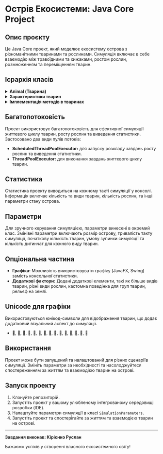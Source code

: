 # Острів Екосистеми: Java Core Project

## Опис проєкту

Це Java Core проєкт, який моделює екосистему острова з різноманітними тваринами та рослинами. Симуляція включає в себе взаємодію між травоїдними та хижаками, ростом рослин, розмноженням та переміщенням тварин.

## Ієрархія класів

<details>
  <summary><b>Animal (Тварина)</b></summary>

  - Хижаки: Вовк, Удав, Лисиця, Ведмідь, Орел
  - Травоїдні: Кінь, Олень, Кролик, Миша, Коза, Вівця, Кабан, Буйвол, Качка, Гусінь
  - Рослини
</details>

<details>
  <summary><b>Характеристики тварин</b></summary>

  - Вага
  - Максимальна кількість на клітинці
  - Швидкість переміщення
  - Кількість їжі для насичення
</details>

<details>
  <summary><b>Імплементація методів в тваринах</b></summary>

  - Поїсти
  - Розмножитися
  - Обрати напрямок пересування
</details>

## Багатопотоковість

Проект використовує багатопотоковість для ефективної симуляції життєвого циклу тварин, росту рослин та виведення статистики. Застосовано два види пулів потоків:

- **ScheduledThreadPoolExecutor:** для запуску розкладу завдань росту рослин та виведення статистики.
- **ThreadPoolExecutor:** для виконання завдань життєвого циклу тварин.

## Статистика

Статистика проекту виводиться на кожному такті симуляції у консолі. Інформація включає кількість та види тварин, кількість рослин, та інші параметри стану острова.

## Параметри

Для зручного керування симуляцією, параметри винесені в окремий клас. Змінівні параметри включають розмір острову, тривалість такту симуляції, початкову кількість тварин, умову зупинки симуляції та кількість дитинчат для кожного виду тварин.

## Опціональна частина

- **Графіка:** Можливість використовувати графіку (JavaFX, Swing) замість консольної статистики.
- **Додаткові фактори:** Додані додаткові елементи, такі як більше видів тварин, різні види рослин, кастомна поведінка для груп тварин, рельєф на землі.

## Unicode для графіки

Використовуються юнікод-символи для відображення тварин, що додає додатковий візуальний аспект до симуляції.

- 🐃, 🐻, 🐎, 🦌, 🐗, 🐑, 🐐, 🐺, 🐍, 🦊, 🦅, 🐇, 🦆, 🐁, 🐛

## Використання

Проект може бути запущений та налаштований для різних сценаріїв симуляції. Змініть параметри за необхідності та насолоджуйтеся спостереженням за життям та взаємодією тварин на острові.

## Запуск проекту

1. Клонуйте репозиторій.
2. Запустіть проект у вашому улюбленому інтегрованому середовищі розробки (IDE).
3. Налаштуйте параметри симуляції в класі `SimulationParameters`.
4. Запустіть проект та спостерігайте за життям та взаємодією тварин на острові.

---

**Завдання виконав: Кірієнко Руслан**

Бажаємо успіхів у створенні власного екосистемного світу!

